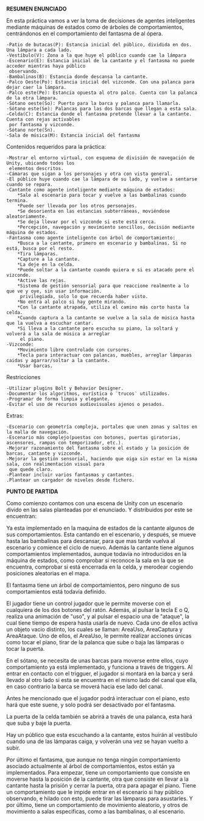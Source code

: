 **RESUMEN ENUNCIADO**

En esta práctica vamos a ver la toma de decisiones de agentes inteligentes mediante máquinas
de estados como de árboles de comportamientos, centrándonos en el comportamiento del fantasma
de al ópera.

    -Patio de butacas(P): Estancia inicial del público, dividida en dos. Una lámpara a cada lado.
    -Vestíbulo(V): Zona a la que huye el público cuando cae la lámpara
    -Escenario(E): Estancia inicial de la cantante y el fantasma no puede acceder mientras haya público 
     observando.
    -Bambalinas(B): Estancia donde descansa la cantante.
    -Palco Oeste(Po): Estancia inicial del vizconde. Con una palanca para dejar caer la lámpara.
    -Palco este(Pe): Estancia opuesta al otro palco. Cuenta con la palanca de la otra lámpara.
    -Sótano oeste(So): Puerto para la barca y palanca para llamarla.
    -Sótano este(Se): Palancas para las dos barcas que llegan a esta sala.
    -Celda(C): Estancia donde el fantasma pretende llevar a la cantante. Cuenta con rejas activables
     por fantasma y vizconde.
    -Sótano norte(Sn).
    -Sala de música(M): Estancia inicial del fantasma

Contenidos requeridos para la práctica:

    -Mostrar el entorno virtual, con esquema de división de navegación de Unity, ubicando todos los
     elementos descritos.
    -Cámaras que sigan a los personajes y otra con vista general.
    -El público huye cuando cae la lámpara de su lado, y vuelve a sentarse cuando se repara.
    -Cantante como agente inteligente mediante máquina de estados:
        *Sale al escenario para tocar y vuelve a las bambalinas cuando termina.
        *Puede ser llevada por los otros personajes.
        *Se desorienta en las estancias subterráneas, moviéndose aleatoriamente.
        *Se deja llevar por el vizconde si este está cerca.
        *Percepción, navegación y movimiento sencillos, decisión mediante máquina de estados.
    -Fantasma como agente inteligente con árbol de comportamiento:
        *Busca a la cantante, primero en escenario y bambalinas. Si no está, busca por el resto.
        *Tira lámparas.
        *Capture a la cantante.
        *La deje en la celda.
        *Puede soltar a la cantante cuando quiera o si es atacado pore el vizconde.
        *Active las rejas.
        *Sistema de gestión sensorial para que reaccione realmente a lo que ve y oye, sin usar información.
         privilegiada, solo lo que recuerda haber visto.
        *No entra al palco si hay gente mirando.
        *Con la cantante atrapada, utiliza el camino más corto hasta la celda.
        *Cuando captura a la cantante se vuelve a la sala de música hasta que la vuelva a escuchar cantar.
        *Si lleva a la cantante pero escucha su piano, la soltará y volverá a la sala de música a arreglar 
         el piano.
    -Vizconde:
        *Movimiento libre controlado con cursores.
        *Tecla para interactuar con palancas, muebles, arreglar lámparas caidas y agarrar/soltar a la cantante.
        *Usar barcas.        

Restricciones

    -Utilizar plugins Bolt y Behavior Designer.
    -Documentar los algoritmos, eurística o ¨trucos¨ utilizados.
    -Programar de forma limpia y elegante.
    -Evitar el uso de recursos audiovisuales ajenos o pesados.

Extras:

    -Escenario con geometría compleja, portales que unen zonas y saltos en la malla de navegación.
    -Escenario más complejo(puestas con botones, puertas giratorias, ascensores, rampas con temporizador, etc.).
    -Mejorar razonamiento del fantasma sobre el estado y la posición de barcas, cantante y vizconde.
    -Mejorar la gestión sensorial, haciendo que oiga sin estar en la misma sala, con realimentación visual para
     que quede claro.
    -Plantear incluir varios fantasmas y cantantes.
    .Plantear un cargador de niveles desde fichero.

**PUNTO DE PARTIDA**

Como comienzo contamos con una escena de Unity con un escenario divido 
en las salas planteadas por el enunciado. Y distribuidos por este se encuentran: 

Ya esta implementado en la maquina de estados de la cantante algunos de sus comportamientos. Esta cantando en el escenario,
y después, se mueve hasta las bambalinas para descansar, para que mas tarde vuelva al escenario 
y comience el ciclo de nuevo. Además la cantante tiene algunos comportamientos implementados, aunque todavía no introducidos en la máquina de estados,
como comprobar si reconoce la sala en la que se encuentra, comprobar si está encerrada en la celda, 
y merodear cogiendo posiciones aleatorias en el mapa.

El fantasma tiene un árbol de comportamientos, pero ninguno de sus comportamientos está todavía definido.

El jugador tiene un control jugador que le permite moverse con el cualquiera de los dos botones del ratón.
Además, al pulsar la tecla E o Q, realiza una animación de "uso", y al pulsar el espacio una de "ataque", la cual tiene 
tiempo de espera hasta usarla de nuevo. Cada uno de ellos activa un objeto vacio distinto, los cuales se llaman:
AreaUso, AreaCaptura y AreaAtaque. Uno de ellos, el AreaUso, le permite realizar acciones únicas como 
tocar el piano, tirar de la palanca que sube o baja las lámparas o tocar la puerta.

En el sótano, se necesita de unas barcas para moverse entre ellos, cuyo comportamiento ya está implementado,
y funciona a través de triggers. Al entrar en contacto con el trigguer, el jugador si montará en la barca y será llevado
al otro lado si esta se encuentra en el mismo lado del canal que ella, en caso contrario la barca se moverá hacia ese lado del canal.

Antes he mencionado que el jugador podrá interactuar con el piano, esto hará que este suene, y solo podrá ser desactivado 
por el fantasma.

La puerta de la celda también se abrirá a través de una palanca, esta hará que suba y baje la puerta.

Hay un público que esta escuchando a la cantante, estos huirán al vestíbulo cuando una de las lámparas caiga, 
y volverán una vez se hayan vuelto a subir.

Por último el fantasma, que aunque no tenga ningún comportamiento asociado actualmente al 
árbol de comportamientos, estos están ya implementados. Para empezar, tiene un comportamiento que 
consiste en moverse hasta la posición de la cantante, otra que consiste en llevar a la cantante hasta la prisión 
y cerrar la puerta, otra para apagar el piano. Tiene un comportamiento que le impide entrar en el escenario si hay 
público observando, e hilado con esto, puede tirar las lámparas para asustarles. Y por último, tiene un comportamiento 
de movimiento aleatorio, y otros de movimiento a salas especificas, como  a las bambalinas, o al escenario.